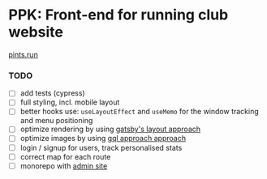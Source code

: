 PPK: Front-end for running club website
========================================

[pints.run](https://pints.run)

### TODO
- [ ] add tests (cypress)
- [ ] full styling, incl. mobile layout
- [ ] better hooks use: `useLayoutEffect` and `useMemo` for the window tracking and menu positioning
- [ ] optimize rendering by using [gatsby's layout approach](https://www.gatsbyjs.org/docs/layout-components/)
- [ ] optimize images by using [gql approach approach](https://www.gatsbyjs.org/docs/working-with-images/#optimizing-images-with-gatsby-image)
- [ ] login / signup for users, track personalised stats
- [ ] correct map for each route
- [ ] monorepo with [admin site](https://github.com/michael-ar/ppk-admin)
